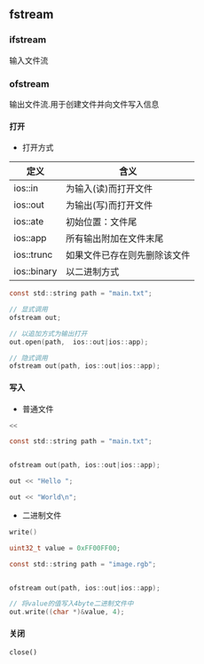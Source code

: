 <!--
 * @Description: 
 * @Version: 1.0
 * @Author: DaLao
 * @Email: dalao@xxx.com
 * @Date: 2022-08-22 23:06:24
 * @LastEditors: DaLao
 * @LastEditTime: 2022-09-11 21:53:59
-->

## fstream


### ifstream

输入文件流

### ofstream

输出文件流.用于创建文件并向文件写入信息


#### 打开


- 打开方式

| 定义        | 含义                         |
| ----------- | ---------------------------- |
| ios::in     | 为输入(读)而打开文件         |
| ios::out    | 为输出(写)而打开文件         |
| ios::ate    | 初始位置：文件尾             |
| ios::app    | 所有输出附加在文件末尾       |
| ios::trunc  | 如果文件已存在则先删除该文件 |
| ios::binary | 以二进制方式                 |

```c
const std::string path = "main.txt";

// 显式调用
ofstream out;

// 以追加方式为输出打开
out.open(path,  ios::out|ios::app);

// 隐式调用
ofstream out(path, ios::out|ios::app);
```


#### 写入


- 普通文件

```c
<<
```

```c
const std::string path = "main.txt";


ofstream out(path, ios::out|ios::app);

out << "Hello ";

out << "World\n";
```

- 二进制文件

```c
write()
```

```c
uint32_t value = 0xFF00FF00;

const std::string path = "image.rgb";


ofstream out(path, ios::out|ios::app);

// 将value的值写入4byte二进制文件中
out.write((char *)&value, 4);
```


#### 关闭

```
close()
```

